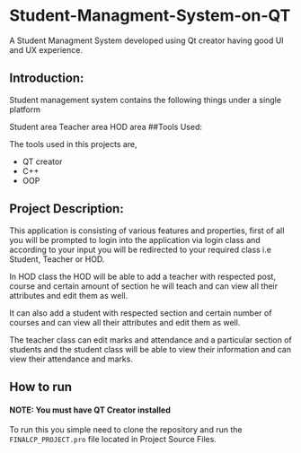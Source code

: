 # Student-Managment-System-on-QT
A Student Managment System developed using Qt creator having good UI and UX experience.
## Introduction:

Student management system contains the following things under a single platform

Student area
Teacher area
HOD area
##Tools Used:

The tools used in this projects are,

* QT creator
* C++
* OOP
 

## Project Description:

This application is consisting of various features and properties, first of all you will be prompted to login into the application via login class and according to your input you will be redirected to your required class i.e Student, Teacher or HOD.

In HOD class the HOD will be able to add a teacher with respected post, course and certain amount of section he will teach and can view all their attributes and edit them as well.

It can also add a student with respected section and certain number of courses and can view all their attributes and edit them as well.

The teacher class can edit marks and attendance and a particular section of students and the student class will be able to view their information and can view their attendance and marks.

## How to run
#### NOTE:  You must have QT Creator installed
To run this you simple need to clone the repository and run the `FINALCP_PROJECT.pro` file located in Project Source Files.
